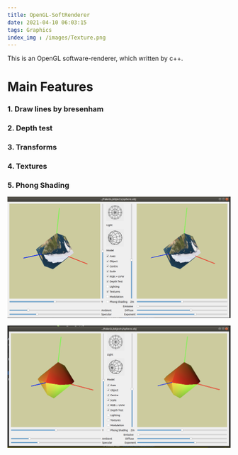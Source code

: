 ```yaml
---
title: OpenGL-SoftRenderer
date: 2021-04-10 06:03:15
tags: Graphics
index_img : /images/Texture.png
---
```


This is an OpenGL software-renderer, which written by c++.

# Main Features

### 1. Draw lines by bresenham
### 2. Depth test
### 3. Transforms
### 4. Textures
### 5. Phong Shading


![OpenGL](/images/Texture.png)

![Fake OpenGL](/images/Color.png)